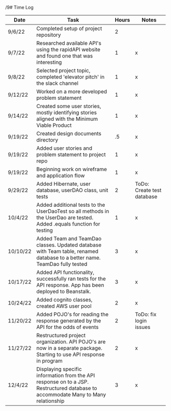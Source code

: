 /9# Time Log

| Date     | Task                                                                                                                              | Hours | Notes                      |
|----------|-----------------------------------------------------------------------------------------------------------------------------------|-------|----------------------------|
| 9/6/22   | Completed setup of project repository                                                                                             | 2     |                            |
| 9/7/22   | Researched available API's using the rapidAPI website and found one that was interesting                                          | 1     | x                          |
| 9/8/22   | Selected project topic, completed 'elevator pitch' in the slack channel                                                           | 1     | x                          |
| 9/12/22  | Worked on a more developed problem statement                                                                                      | 1     | x                          | 
| 9/14/22  | Created some user stories, mostly identifying stories aligned with the Minimum Viable Product                                     | 1     | x                          |
| 9/19/22  | Created design documents directory                                                                                                | .5    | x                          |
| 9/19/22  | Added user stories and problem statement to project repo                                                                          | 1     | x                          |
| 9/19/22  | Beginning work on wireframe and application flow                                                                                  | 1     | x                          |
| 9/29/22  | Added Hibernate, user database, userDAO class, unit tests                                                                         | 2     | ToDo: Create test database |
| 10/4/22  | Added additional tests to the UserDaoTest so all methods in the UserDao are tested. Added .equals function for testing            | 1     | x                          |
| 10/10/22 | Added Team and TeamDao classes. Updated database with Team table, renamed database to a better name. TeamDao fully tested         | 3     | x                          |
| 10/17/22 | Added API functionality, successfully ran tests for the API response. App has been deployed to Beanstalk.                         | 3     | x                          |
| 10/24/22 | Added cognito classes, created AWS user pool                                                                                      | 2     | x                          |
| 11/20/22 | Added POJO's for reading the response generated by the API for the odds of events                                                 | 2     | ToDo: fix login issues     |
| 11/27/22 | Restructured project organization. API POJO's are now in a separate package. Starting to use API response in program              | 2     | x                          | 
| 12/4/22  | Displaying specific information from the API response on to a JSP. Restructured database to accommodate Many to Many relationship | 3     | x                          | 




